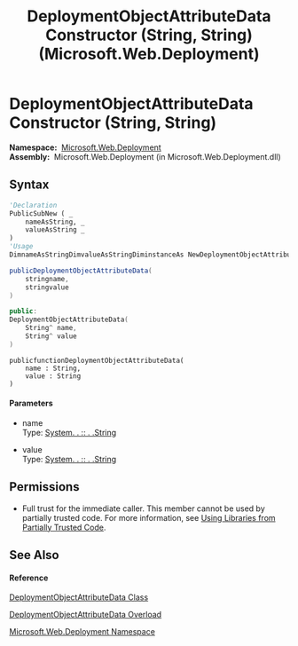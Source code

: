 ﻿---
title: DeploymentObjectAttributeData Constructor (String, String) (Microsoft.Web.Deployment)
TOCTitle: DeploymentObjectAttributeData Constructor (String, String)
ms:assetid: M:Microsoft.Web.Deployment.DeploymentObjectAttributeData.#ctor(System.String,System.String)
ms:mtpsurl: https://msdn.microsoft.com/en-us/library/microsoft.web.deployment.deploymentobjectattributedata.deploymentobjectattributedata(v=VS.90)
ms:contentKeyID: 22754035
ms.date: 05/02/2012
mtps_version: v=VS.90
dev_langs:
- vb
- csharp
- c++
- jscript
api_location:
- Microsoft.Web.Deployment.dll
api_name:
- Microsoft.Web.Deployment.DeploymentObjectAttributeData..ctor
api_type:
- Managed
topic_type:
- apiref
- kbSyntax
product_family_name: VS
ROBOTS: INDEX,FOLLOW
---

# DeploymentObjectAttributeData Constructor (String, String)

**Namespace:**  [Microsoft.Web.Deployment](microsoft-web-deployment-namespace.md)  
**Assembly:**  Microsoft.Web.Deployment (in Microsoft.Web.Deployment.dll)

## Syntax

``` vb
'Declaration
PublicSubNew ( _
    nameAsString, _
    valueAsString _
)
'Usage
DimnameAsStringDimvalueAsStringDiminstanceAs NewDeploymentObjectAttributeData(name, value)
```

``` csharp
publicDeploymentObjectAttributeData(
    stringname,
    stringvalue
)
```

``` c++
public:
DeploymentObjectAttributeData(
    String^ name, 
    String^ value
)
```

``` jscript
publicfunctionDeploymentObjectAttributeData(
    name : String, 
    value : String
)
```

#### Parameters

  - name  
    Type: [System. . :: . .String](https://msdn.microsoft.com/en-us/library/s1wwdcbf\(v=vs.90\))  

<!-- end list -->

  - value  
    Type: [System. . :: . .String](https://msdn.microsoft.com/en-us/library/s1wwdcbf\(v=vs.90\))  

## Permissions

  - Full trust for the immediate caller. This member cannot be used by partially trusted code. For more information, see [Using Libraries from Partially Trusted Code](https://msdn.microsoft.com/en-us/library/8skskf63\(v=vs.90\)).

## See Also

#### Reference

[DeploymentObjectAttributeData Class](deploymentobjectattributedata-class-microsoft-web-deployment.md)

[DeploymentObjectAttributeData Overload](deploymentobjectattributedata-constructor-microsoft-web-deployment.md)

[Microsoft.Web.Deployment Namespace](microsoft-web-deployment-namespace.md)

